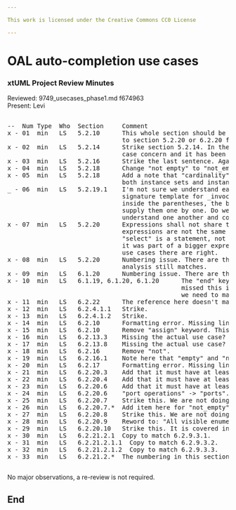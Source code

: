 ```yaml
---

This work is licensed under the Creative Commons CC0 License

---
```


# OAL auto-completion use cases
### xtUML Project Review Minutes

Reviewed:  9749_usecases_phase1.md f674963    
Present:  Levi  

<pre>

--  Num Type  Who  Section     Comment
x - 01  min   LS   5.2.10      This whole section should be stricken since we are not doing any filtering. Perhaps include a reference
                               to section 5.2.20 or 6.2.20 for generic expressions.
x - 02  min   LS   5.2.14      Strike section 5.2.14. In the previous review we decided that ordering is a design concern and not a use
                               case concern and it has been removed from section 6 anyways.
x - 03  min   LS   5.2.16      Strike the last sentence. Again we are not doing any type filtering.
x - 04  min   LS   5.2.18      Change "not empty" to "not_empty" (two places in this section).
x - 05  min   LS   5.2.18      Add a note that "cardinality" only takes instance sets as an operand while "not_empty" and "empty" take
                               both instance sets and instance references.
_ - 06  min   LS   5.2.19.1    I'm not sure we understand each other here.. My intention with the implementation is to provide full
                               signature template for _invocation_ completions (using the preference of course). When the cursor is actually
                               inside the parentheses, the behavior is to provide a list of parameters that have not been used yet and
                               supply them one by one. Do we need to change the implementation to match this analysis? In any case we must
                               understand one another and come to agreement.
x - 07  min   LS   5.2.20      Expressions shall not share the same behavior as beginning of expressions. This is wrong. Statements and
                               expressions are not the same thing. For example you would not expect "x = select any ..." to parse because
                               "select" is a statement, not an expression. Similarly you would not expect "not_empty foo;" to parse unless
                               it was part of a bigger expression. This section needs to be filled out. Use 6.2.20 as a guide because the
                               use cases there are right.
x - 08  min   LS   5.2.20      Numbering issue. There are three 5.2.20s. Make sure when the numbering is resolved that the use cases and
                               analysis still matches.
x - 09  min   LS   6.1.20      Numbering issue. There are three 6.1.20s.
x - 10  min   LS   6.1.19, 6.1.20, 6.1.20      The "end" keywords are listed here in the use cases but not in the analysis. I think we
                                               missed this in the previous review. Do we want to do this? I don't care either way, but
                                               we need to make it consistent with the analysis.
x - 11  min   LS   6.2.22      The reference here doesn't match the new number.
x - 12  min   LS   6.2.4.1.1   Strike.
x - 13  min   LS   6.2.4.1.2   Strike.
x - 14  min   LS   6.2.10      Formatting error. Missing line break.
x - 15  min   LS   6.2.10      Remove "assign" keyword. This is not suggested practice anymore. I also think this appears in the matrix.
x - 16  min   LS   6.2.13.3    Missing the actual use case? 6.2.13.3.1?
x - 17  min   LS   6.2.13.8    Missing the actual use case? 6.2.13.8.1?
x - 18  min   LS   6.2.16      Remove "not".
x - 19  min   LS   6.2.16.1    Note here that "empty" and "not_empty" can also operate on instance references.
x - 20  min   LS   6.2.17      Formatting error. Missing line break.
x - 21  min   LS   6.2.20.3    Add that it must have at least one class-based operation.
x - 22  min   LS   6.2.20.4    Add that it must have at least one bridge.
x - 23  min   LS   6.2.20.6    Add that it must have at least one outbound message.
x - 24  min   LS   6.2.20.6    "port operations" -> "ports". We only propose the port name here. The messages themselves come later.
x - 25  min   LS   6.2.20.7    Strike this. We are not doing type checking.
x - 26  min   LS   6.2.20.7.*  Add item here for "not_empty".
x - 27  min   LS   6.2.20.8    Strike this. We are not doing type checking.
x - 28  min   LS   6.2.20.9    Reword to: "All visible enumeration types".
x - 29  min   LS   6.2.20.10   Strike this. It is covered in my note in section 6.2.16.1.
x - 30  min   LS   6.2.21.2.1  Copy to match 6.2.9.3.1.
x - 31  min   LS   6.2.21.2.1.1  Copy to match 6.2.9.3.2.
x - 32  min   LS   6.2.21.2.1.2  Copy to match 6.2.9.3.3.
x - 33  min   LS   6.2.21.2.*  The numbering in this section is weird. Please make the sections in the previous three comments siblings.

</pre>
   
No major observations, a re-review is not required.

End
---
